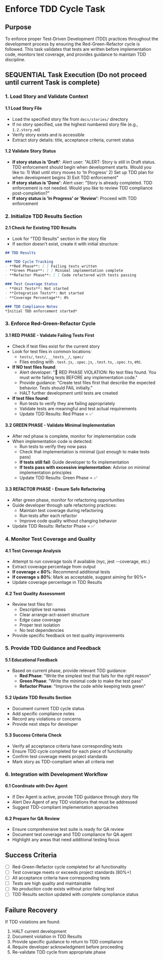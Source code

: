 # Enforce TDD Cycle Task

## Purpose

To enforce proper Test-Driven Development (TDD) practices throughout the development process by ensuring the Red-Green-Refactor cycle is followed. This task validates that tests are written before implementation code, monitors test coverage, and provides guidance to maintain TDD discipline.

## SEQUENTIAL Task Execution (Do not proceed until current Task is complete)

### 1. Load Story and Validate Context

#### 1.1 Load Story File
- Load the specified story file from `docs/stories/` directory
- If no story specified, use the highest numbered story file (e.g., `1.2.story.md`)
- Verify story exists and is accessible
- Extract story details: title, acceptance criteria, current status

#### 1.2 Validate Story Status
- **If story status is 'Draft'**: Alert user: "ALERT: Story is still in Draft status. TDD enforcement should begin when development starts. Would you like to: 1) Wait until story moves to 'In Progress' 2) Set up TDD plan for when development begins 3) Exit TDD enforcement"
- **If story status is 'Done'**: Alert user: "Story is already completed. TDD enforcement is not needed. Would you like to review TDD compliance post-completion?"
- **If story status is 'In Progress' or 'Review'**: Proceed with TDD enforcement

### 2. Initialize TDD Results Section

#### 2.1 Check for Existing TDD Results
- Look for "TDD Results" section in the story file
- If section doesn't exist, create it with initial structure:
```markdown
## TDD Results

### TDD Cycle Tracking
- **Red Phase**: [ ] Failing tests written
- **Green Phase**: [ ] Minimal implementation complete
- **Refactor Phase**: [ ] Code refactored with tests passing

### Test Coverage Status
- **Unit Tests**: Not started
- **Integration Tests**: Not started
- **Coverage Percentage**: 0%

### TDD Compliance Notes
*Initial TDD enforcement started*
```

### 3. Enforce Red-Green-Refactor Cycle

#### 3.1 RED PHASE - Validate Failing Tests First
- Check if test files exist for the current story
- Look for test files in common locations:
  - `tests/`, `test/`, `__tests__/`, `spec/`
  - Files ending with `.test.js`, `.spec.js`, `.test.ts`, `.spec.ts`, etc.
- **If NO test files found**:
  - Alert developer: "🔴 RED PHASE VIOLATION: No test files found. You must write failing tests BEFORE any implementation code."
  - Provide guidance: "Create test files first that describe the expected behavior. Tests should FAIL initially."
  - HALT further development until tests are created
- **If test files found**:
  - Run tests to verify they are failing appropriately
  - Validate tests are meaningful and test actual requirements
  - Update TDD Results: Red Phase = ✅

#### 3.2 GREEN PHASE - Validate Minimal Implementation
- After red phase is complete, monitor for implementation code
- When implementation code is detected:
  - Run tests to verify they now pass
  - Check that implementation is minimal (just enough to make tests pass)
  - **If tests still fail**: Guide developer to fix implementation
  - **If tests pass with excessive implementation**: Advise on minimal implementation principles
  - Update TDD Results: Green Phase = ✅

#### 3.3 REFACTOR PHASE - Ensure Safe Refactoring
- After green phase, monitor for refactoring opportunities
- Guide developer through safe refactoring practices:
  - Maintain test coverage during refactoring
  - Run tests after each refactor
  - Improve code quality without changing behavior
- Update TDD Results: Refactor Phase = ✅

### 4. Monitor Test Coverage and Quality

#### 4.1 Test Coverage Analysis
- Attempt to run coverage tools if available (nyc, jest --coverage, etc.)
- Extract coverage percentage from output
- **If coverage < 80%**: Recommend additional tests
- **If coverage ≥ 80%**: Mark as acceptable, suggest aiming for 90%+
- Update coverage percentage in TDD Results

#### 4.2 Test Quality Assessment
- Review test files for:
  - Descriptive test names
  - Clear arrange-act-assert structure
  - Edge case coverage
  - Proper test isolation
  - No test dependencies
- Provide specific feedback on test quality improvements

### 5. Provide TDD Guidance and Feedback

#### 5.1 Educational Feedback
- Based on current phase, provide relevant TDD guidance:
  - **Red Phase**: "Write the simplest test that fails for the right reason"
  - **Green Phase**: "Write the minimal code to make the test pass"
  - **Refactor Phase**: "Improve the code while keeping tests green"

#### 5.2 Update TDD Results Section
- Document current TDD cycle status
- Add specific compliance notes
- Record any violations or concerns
- Provide next steps for developer

#### 5.3 Success Criteria Check
- Verify all acceptance criteria have corresponding tests
- Ensure TDD cycle completed for each piece of functionality
- Confirm test coverage meets project standards
- Mark story as TDD-compliant when all criteria met

### 6. Integration with Development Workflow

#### 6.1 Coordinate with Dev Agent
- If Dev Agent is active, provide TDD guidance through story file
- Alert Dev Agent of any TDD violations that must be addressed
- Suggest TDD-compliant implementation approaches

#### 6.2 Prepare for QA Review
- Ensure comprehensive test suite is ready for QA review
- Document test coverage and TDD compliance for QA agent
- Highlight any areas that need additional testing focus

## Success Criteria

- [ ] Red-Green-Refactor cycle completed for all functionality
- [ ] Test coverage meets or exceeds project standards (80%+)
- [ ] All acceptance criteria have corresponding tests
- [ ] Tests are high quality and maintainable
- [ ] No production code exists without prior failing test
- [ ] TDD Results section updated with complete compliance status

## Failure Recovery

If TDD violations are found:
1. HALT current development
2. Document violation in TDD Results
3. Provide specific guidance to return to TDD compliance
4. Require developer acknowledgment before proceeding
5. Re-validate TDD cycle from appropriate phase